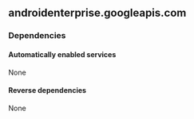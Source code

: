 ## androidenterprise.googleapis.com

### Dependencies

#### Automatically enabled services

None

#### Reverse dependencies

None
